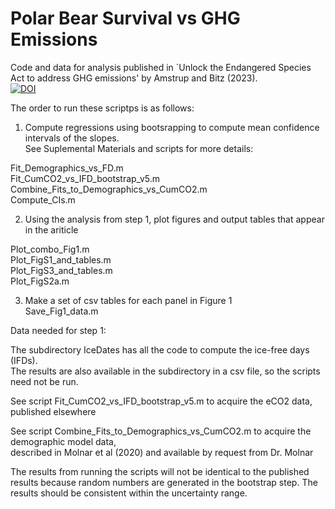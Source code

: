 # Polar Bear Survival vs GHG Emissions 
Code and data for analysis published in `Unlock the Endangered Species Act to address GHG emissions'
by Amstrup and Bitz (2023).                                                                               
[![DOI](https://zenodo.org/badge/677885948.svg)](https://zenodo.org/badge/latestdoi/677885948)

                                                                                                       
The order to run these scriptps is as follows:                                                         
                                                                                                       
1) Compute regressions using bootsrapping to compute mean confidence intervals of the slopes.          
See Suplemental Materials and scripts for more details:                                                
                                                                                                       
Fit_Demographics_vs_FD.m                                                                               
Fit_CumCO2_vs_IFD_bootstrap_v5.m                                                                       
Combine_Fits_to_Demographics_vs_CumCO2.m                                                               
Compute_CIs.m                                                                                          
                                                                                                       
2) Using the analysis from step 1, plot figures and output tables that appear in the ariticle          
                                                                                                       
Plot_combo_Fig1.m                                                                                      
Plot_FigS1_and_tables.m                                                                                
Plot_FigS3_and_tables.m                                                                                
Plot_FigS2a.m                                                                                          
                                                                                          
3) Make a set of csv tables for each panel in Figure 1                                                 
Save_Fig1_data.m                                                                                       
                                                                                                 
Data needed for step 1:                                                                                
                                                                                                       
The subdirectory IceDates has all the code to compute the ice-free days (IFDs).                        
The results are also available in the subdirectory in a csv file, so the scripts                       
need not be run.                                                                                       
                                                                                                       
See script Fit_CumCO2_vs_IFD_bootstrap_v5.m to acquire the eCO2 data, published elsewhere              
                                                                                                       
See script Combine_Fits_to_Demographics_vs_CumCO2.m to acquire the demographic model data,             
described in Molnar et al (2020) and available by request from Dr. Molnar                              
                                                                                                       
The results from running the scripts will not be identical to the published results because random numbers are generated in the bootstrap step. The results should be consistent within the uncertainty range.                                                                                                       
